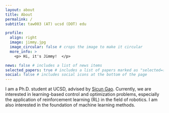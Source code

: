 ```yaml
---
layout: about
title: About
permalink: /
subtitle: taw003 (AT) ucsd (DOT) edu

profile:
  align: right
  image: jimmy.jpg
  image_circular: false # crops the image to make it circular
  more_info: >
    <p> Hi, it's Jimmy!  </p>

news: false # includes a list of news items
selected_papers: true # includes a list of papers marked as "selected={true}"
social: false # includes social icons at the bottom of the page
---
```



I am a Ph.D. student at UCSD, advised by <a href="https://scungao.github.io/">Sicun Gao</a>. Currently, we are interested in learning-based control and optimization problems, especially the application of reinforcement learning (RL) in the field of robotics. I am also interested in the foundation of machine learning methods.
